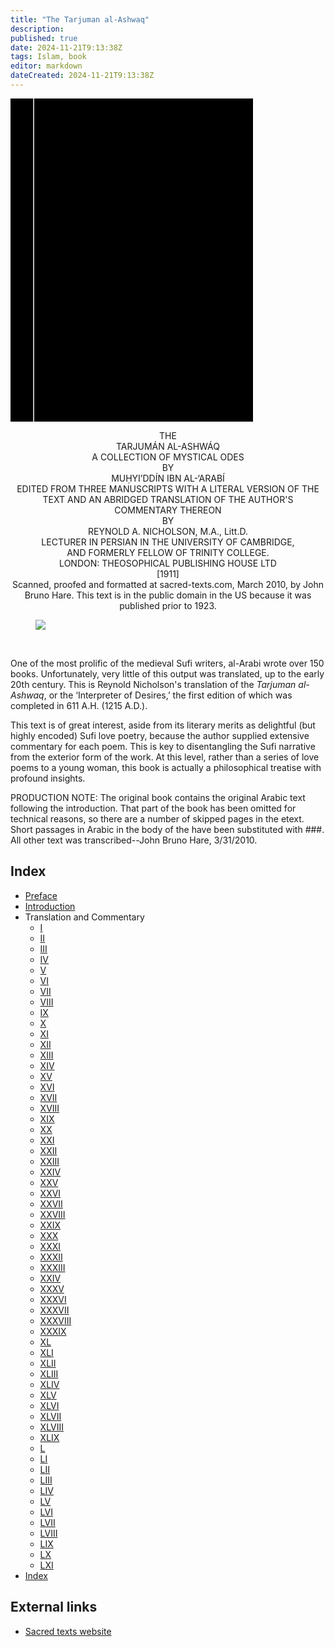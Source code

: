 ```yaml
---
title: "The Tarjuman al-Ashwaq"
description: 
published: true
date: 2024-11-21T9:13:38Z
tags: Islam, book
editor: markdown
dateCreated: 2024-11-21T9:13:38Z
---
```


<div class="urantiapedia-book-front urantiapedia-book-islam">
<svg xmlns="http://www.w3.org/2000/svg" width="102.6mm" height="136.8mm" viewBox="0 0 102.6 136.8" version="1.1">
	<g transform="translate(-7,-5)">
		<rect width="9.6" height="136.8" x="7" y="5" />
		<rect width="96.9" height="136.8" x="17" y="5" />
		<text style="font-size:5px" x="61" y="22">al-Arabi</text>
		<text style="font-size:4px" x="61" y="125">1911</text>
		<text style="font-size:9px" x="61" y="60">The Tarjuman</text>
		<text style="font-size:9px" x="61" y="70">al-Ashwaq</text>
	</g>
</svg>
</div>

<p style="text-align:center;">
THE<br>
<span class="text-h3">TARJUMÁN AL-ASHWÁQ</span><br>
A COLLECTION OF MYSTICAL ODES<br>
BY<br>
<span class="text-h5">MUḤYI’DDÍN IBN AL-‘ARABÍ</span><br>
EDITED FROM THREE MANUSCRIPTS WITH A LITERAL VERSION OF THE TEXT AND AN ABRIDGED TRANSLATION OF THE AUTHOR'S COMMENTARY THEREON<br>
BY<br>
<span class="text-h5">REYNOLD A. NICHOLSON, M.A., Litt.D.</span><br>
LECTURER IN PERSIAN IN THE UNIVERSITY OF CAMBRIDGE,<br>
AND FORMERLY FELLOW OF TRINITY COLLEGE.<br>
LONDON: THEOSOPHICAL PUBLISHING HOUSE LTD<br>
[1911]<br>
Scanned, proofed and formatted at sacred-texts.com, March 2010, by John Bruno Hare. This text is in the public domain in the US because it was published prior to 1923.<br>
</p>

<figure id="Figure_1" class="image urantiapedia image-style-align-center">
<img src="/image/book/Islam/The_Tarjuman_al_Ashwaq/inn.jpg">
</figure>

<br style="clear:both;"/>

One of the most prolific of the medieval Sufi writers, al-Arabi wrote over 150 books. Unfortunately, very little of this output was translated, up to the early 20th century. This is Reynold Nicholson's translation of the _Tarjuman al-Ashwaq_, or the ‘Interpreter of Desires,’ the first edition of which was completed in 611 A.H. (1215 A.D.).

This text is of great interest, aside from its literary merits as delightful (but highly encoded) Sufi love poetry, because the author supplied extensive commentary for each poem. This is key to disentangling the Sufi narrative from the exterior form of the work. At this level, rather than a series of love poems to a young woman, this book is actually a philosophical treatise with profound insights.

PRODUCTION NOTE: The original book contains the original Arabic text following the introduction. That part of the book has been omitted for technical reasons, so there are a number of skipped pages in the etext. Short passages in Arabic in the body of the have been substituted with ###. All other text was transcribed--John Bruno Hare, 3/31/2010.


## Index

- [Preface](/en/book/Islam/The_Tarjuman_al_Ashwaq/Preface)
- [Introduction](/en/book/Islam/The_Tarjuman_al_Ashwaq/Introduction)
- Translation and Commentary
	- [I](/en/book/Islam/The_Tarjuman_al_Ashwaq/1)
	- [II](/en/book/Islam/The_Tarjuman_al_Ashwaq/2)
	- [III](/en/book/Islam/The_Tarjuman_al_Ashwaq/3)
	- [IV](/en/book/Islam/The_Tarjuman_al_Ashwaq/4)
	- [V](/en/book/Islam/The_Tarjuman_al_Ashwaq/5)
	- [VI](/en/book/Islam/The_Tarjuman_al_Ashwaq/6)
	- [VII](/en/book/Islam/The_Tarjuman_al_Ashwaq/7)
	- [VIII](/en/book/Islam/The_Tarjuman_al_Ashwaq/8)
	- [IX](/en/book/Islam/The_Tarjuman_al_Ashwaq/9)
	- [X](/en/book/Islam/The_Tarjuman_al_Ashwaq/10)
	- [XI](/en/book/Islam/The_Tarjuman_al_Ashwaq/11)
	- [XII](/en/book/Islam/The_Tarjuman_al_Ashwaq/12)
	- [XIII](/en/book/Islam/The_Tarjuman_al_Ashwaq/13)
	- [XIV](/en/book/Islam/The_Tarjuman_al_Ashwaq/14)
	- [XV](/en/book/Islam/The_Tarjuman_al_Ashwaq/15)
	- [XVI](/en/book/Islam/The_Tarjuman_al_Ashwaq/16)
	- [XVII](/en/book/Islam/The_Tarjuman_al_Ashwaq/17)
	- [XVIII](/en/book/Islam/The_Tarjuman_al_Ashwaq/18)
	- [XIX](/en/book/Islam/The_Tarjuman_al_Ashwaq/19)
	- [XX](/en/book/Islam/The_Tarjuman_al_Ashwaq/20)
	- [XXI](/en/book/Islam/The_Tarjuman_al_Ashwaq/21)
	- [XXII](/en/book/Islam/The_Tarjuman_al_Ashwaq/22)
	- [XXIII](/en/book/Islam/The_Tarjuman_al_Ashwaq/23)
	- [XXIV](/en/book/Islam/The_Tarjuman_al_Ashwaq/24)
	- [XXV](/en/book/Islam/The_Tarjuman_al_Ashwaq/25)
	- [XXVI](/en/book/Islam/The_Tarjuman_al_Ashwaq/26)
	- [XXVII](/en/book/Islam/The_Tarjuman_al_Ashwaq/27)
	- [XXVIII](/en/book/Islam/The_Tarjuman_al_Ashwaq/28)
	- [XXIX](/en/book/Islam/The_Tarjuman_al_Ashwaq/29)
	- [XXX](/en/book/Islam/The_Tarjuman_al_Ashwaq/30)
	- [XXXI](/en/book/Islam/The_Tarjuman_al_Ashwaq/31)
	- [XXXII](/en/book/Islam/The_Tarjuman_al_Ashwaq/32)
	- [XXXIII](/en/book/Islam/The_Tarjuman_al_Ashwaq/33)
	- [XXIV](/en/book/Islam/The_Tarjuman_al_Ashwaq/34)
	- [XXXV](/en/book/Islam/The_Tarjuman_al_Ashwaq/35)
	- [XXXVI](/en/book/Islam/The_Tarjuman_al_Ashwaq/36)
	- [XXXVII](/en/book/Islam/The_Tarjuman_al_Ashwaq/37)
	- [XXXVIII](/en/book/Islam/The_Tarjuman_al_Ashwaq/38)
	- [XXXIX](/en/book/Islam/The_Tarjuman_al_Ashwaq/39)
	- [XL](/en/book/Islam/The_Tarjuman_al_Ashwaq/40)
	- [XLI](/en/book/Islam/The_Tarjuman_al_Ashwaq/41)
	- [XLII](/en/book/Islam/The_Tarjuman_al_Ashwaq/42)
	- [XLIII](/en/book/Islam/The_Tarjuman_al_Ashwaq/43)
	- [XLIV](/en/book/Islam/The_Tarjuman_al_Ashwaq/44)
	- [XLV](/en/book/Islam/The_Tarjuman_al_Ashwaq/45)
	- [XLVI](/en/book/Islam/The_Tarjuman_al_Ashwaq/46)
	- [XLVII](/en/book/Islam/The_Tarjuman_al_Ashwaq/47)
	- [XLVIII](/en/book/Islam/The_Tarjuman_al_Ashwaq/48)
	- [XLIX](/en/book/Islam/The_Tarjuman_al_Ashwaq/49)
	- [L](/en/book/Islam/The_Tarjuman_al_Ashwaq/50)
	- [LI](/en/book/Islam/The_Tarjuman_al_Ashwaq/51)
	- [LII](/en/book/Islam/The_Tarjuman_al_Ashwaq/52)
	- [LIII](/en/book/Islam/The_Tarjuman_al_Ashwaq/53)
	- [LIV](/en/book/Islam/The_Tarjuman_al_Ashwaq/54)
	- [LV](/en/book/Islam/The_Tarjuman_al_Ashwaq/55)
	- [LVI](/en/book/Islam/The_Tarjuman_al_Ashwaq/56)
	- [LVII](/en/book/Islam/The_Tarjuman_al_Ashwaq/57)
	- [LVIII](/en/book/Islam/The_Tarjuman_al_Ashwaq/58)
	- [LIX](/en/book/Islam/The_Tarjuman_al_Ashwaq/59)
	- [LX](/en/book/Islam/The_Tarjuman_al_Ashwaq/60)
	- [LXI](/en/book/Islam/The_Tarjuman_al_Ashwaq/61)
- [Index](/en/book/Islam/The_Tarjuman_al_Ashwaq/Index)

## External links

- [Sacred texts website](https://archive.sacred-texts.com/isl/taa/index.htm)